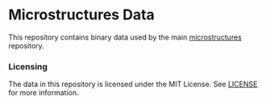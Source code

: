 # Microstructures Data

This repository contains binary data used by the main [microstructures](https://github.com/MeshFEM/microstructures) repository.

### Licensing

The data in this repository is licensed under the MIT License. See [LICENSE](LICENSE) for more information.
